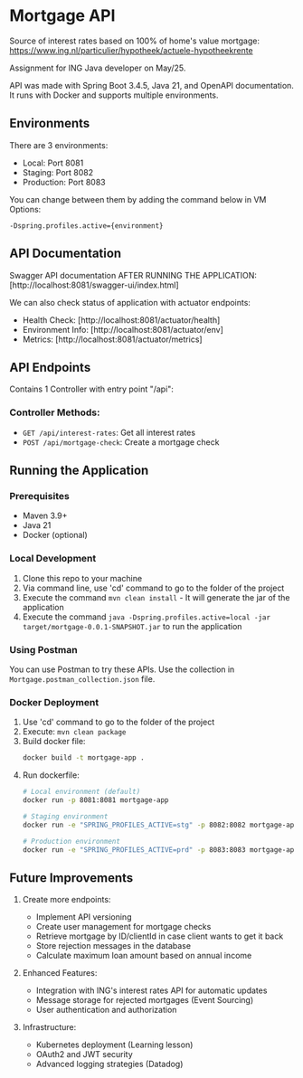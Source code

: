 # Mortgage API

Source of interest rates based on 100% of home's value mortgage: https://www.ing.nl/particulier/hypotheek/actuele-hypotheekrente

Assignment for ING Java developer on May/25.

API was made with Spring Boot 3.4.5, Java 21, and OpenAPI documentation.
It runs with Docker and supports multiple environments.

## Environments
There are 3 environments:
- Local: Port 8081
- Staging: Port 8082
- Production: Port 8083

You can change between them by adding the command below in VM Options:
```
-Dspring.profiles.active={environment}
```

## API Documentation
Swagger API documentation AFTER RUNNING THE APPLICATION:
[http://localhost:8081/swagger-ui/index.html]

We can also check status of application with actuator endpoints:
- Health Check: [http://localhost:8081/actuator/health]
- Environment Info: [http://localhost:8081/actuator/env]
- Metrics: [http://localhost:8081/actuator/metrics]

## API Endpoints
Contains 1 Controller with entry point "/api":

### Controller Methods:
- `GET /api/interest-rates`: Get all interest rates
- `POST /api/mortgage-check`: Create a mortgage check

## Running the Application

### Prerequisites
- Maven 3.9+
- Java 21
- Docker (optional)

### Local Development
1. Clone this repo to your machine
2. Via command line, use 'cd' command to go to the folder of the project
3. Execute the command `mvn clean install` - It will generate the jar of the application
4. Execute the command `java -Dspring.profiles.active=local -jar target/mortgage-0.0.1-SNAPSHOT.jar` to run the application

### Using Postman
You can use Postman to try these APIs. Use the collection in `Mortgage.postman_collection.json` file.

### Docker Deployment
1. Use 'cd' command to go to the folder of the project
2. Execute: `mvn clean package`
3. Build docker file:
   ```bash
   docker build -t mortgage-app .
   ```
4. Run dockerfile:
   ```bash
   # Local environment (default)
   docker run -p 8081:8081 mortgage-app

   # Staging environment
   docker run -e "SPRING_PROFILES_ACTIVE=stg" -p 8082:8082 mortgage-api

   # Production environment
   docker run -e "SPRING_PROFILES_ACTIVE=prd" -p 8083:8083 mortgage-api
   ```

## Future Improvements

1. Create more endpoints:
   - Implement API versioning
   - Create user management for mortgage checks
   - Retrieve mortgage by ID/clientId in case client wants to get it back
   - Store rejection messages in the database
   - Calculate maximum loan amount based on annual income

2. Enhanced Features:
   - Integration with ING's interest rates API for automatic updates
   - Message storage for rejected mortgages (Event Sourcing)
   - User authentication and authorization

3. Infrastructure:
   - Kubernetes deployment (Learning lesson)
   - OAuth2 and JWT security
   - Advanced logging strategies (Datadog)